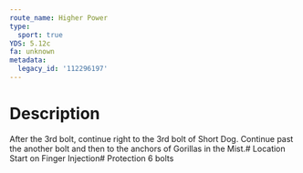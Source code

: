 ```yaml
---
route_name: Higher Power
type:
  sport: true
YDS: 5.12c
fa: unknown
metadata:
  legacy_id: '112296197'
---
```

# Description
After the 3rd bolt, continue right to the 3rd bolt of Short Dog. Continue past the another bolt and then to the anchors of Gorillas in the Mist.# Location
Start on Finger Injection# Protection
6 bolts